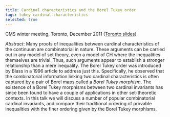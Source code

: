 ```yaml
---
title: Cardinal characteristics and the Borel Tukey order
tags: tukey cardinal-characteristics
selected: true
---
```


CMS winter meeting, Toronto, December 2011 ([Toronto slides](https://drive.google.com/file/d/1Pk7Z5ohiXsAtk7kk9soht_qADTfr4x7K/view?usp=sharing))<!--more-->

*Abstract*: Many proofs of inequalities between cardinal characteristics of the continuum are combinatorial in nature. These arguments can be carried out in any model of set theory, even a model of CH where the inequalities themselves are trivial. Thus, such arguments appear to establish a stronger relationship than a mere inequality. The Borel Tukey order was introduced by Blass in a 1996 article to address just this. Specifically, he observed that the combinatorial information linking two cardinal characteristics is often captured by a pair of Borel maps called a *Borel Tukey morphism*. The existence of a Borel Tukey morphisms between two cardinal invariants has since been found to have a couple of applications in other set-theoretic contexts. In this talk we will discuss a number of popular combinatorial cardinal invariants, and compare their traditional ordering of provable inequalities with the finer ordering given by the Borel Tukey morphisms.

